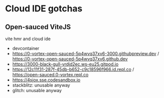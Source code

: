 # Cloud IDE gotchas

## Open-sauced ViteJS

vite hmr and cloud ide
- devcontainer
- https://0-vortex-open-sauced-5p4wvq37xv6-3000.githubpreview.dev / https://0-vortex-open-sauced-5p4wvq37xv6.github.dev
- https://3000-black-gull-yrdjd2ec.ws-eu25.gitpod.io
- https://12c11f31-287f-45db-b652-c9c18596f966.id.repl.co / https://open-sauced.0-vortex.repl.co
- https://4sjox.sse.codesandbox.io
- stackblitz: unusable anyway
- glitch: unusable anyway